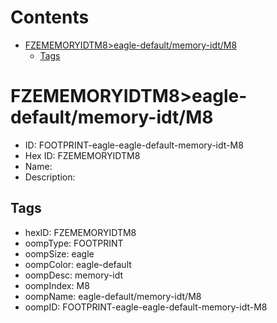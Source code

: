 



Contents
========

* [FZEMEMORYIDTM8>eagle-default/memory-idt/M8](#fzememoryidtm8eagle-defaultmemory-idtm8)
	* [Tags](#tags)

# FZEMEMORYIDTM8>eagle-default/memory-idt/M8

- ID: FOOTPRINT-eagle-eagle-default-memory-idt-M8
- Hex ID: FZEMEMORYIDTM8
- Name: 
- Description: 

## Tags

- hexID: FZEMEMORYIDTM8
- oompType: FOOTPRINT
- oompSize: eagle
- oompColor: eagle-default
- oompDesc: memory-idt
- oompIndex: M8
- oompName: eagle-default/memory-idt/M8
- oompID: FOOTPRINT-eagle-eagle-default-memory-idt-M8
